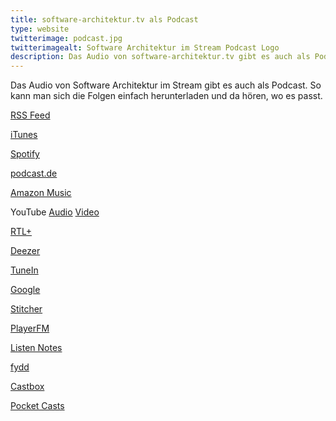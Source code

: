 ```yaml
---
title: software-architektur.tv als Podcast
type: website
twitterimage: podcast.jpg
twitterimagealt: Software Architektur im Stream Podcast Logo
description: Das Audio von software-architektur.tv gibt es auch als Podcast - hier sind die Links.
---
```


Das Audio von Software Architektur im Stream gibt es auch als
Podcast. So kann man sich die Folgen einfach herunterladen und da
hören, wo es passt.

[RSS Feed](https://1evriw.podcaster.de/software-architektur-im-stream.rss)

[iTunes](https://podcasts.apple.com/us/podcast/softwarearchitektur-im-stream/id1538545458)

[Spotify](https://open.spotify.com/show/7ySg1eZoWYBshd6QpGaW8B)

[podcast.de](https://www.podcast.de/podcast/882369/)

[Amazon Music](https://music.amazon.de/podcasts/181ab408-55c2-4bc1-84dc-45a28ccffe05/SoftwareArchitektur-im-Stream)

YouTube
[Audio](https://www.youtube.com/playlist?list=PLeXlULyOtEneSL05ekgpJMS257ZQ51K9A)
[Video](https://www.youtube.com/playlist?list=PLeXlULyOtEnfkxd4yLoPT7ckxxPmNncN0)

[RTL+](https://plus.rtl.de/podcast/software-architektur-im-stream-1g0mjs7bhi524)

[Deezer](https://www.deezer.com/de/show/1925562)

[TuneIn](https://tunein.com/podcasts/Technology-Podcasts/SoftwareArchitektur-im-Stream-p1380036/)

[Google](https://podcasts.google.com/feed/aHR0cHM6Ly8xZXZyaXcucG9kY2FzdGVyLmRlL3NvZnR3YXJlLWFyY2hpdGVrdHVyLWltLXN0cmVhbS5yc3M)

[Stitcher](https://www.stitcher.com/podcast/softwarearchitektur-im-stream)

[PlayerFM](https://de.player.fm/series/softwarearchitektur-im-stream)

[Listen Notes](https://www.listennotes.com/de/podcasts/softwarearchitektur-im-stream-eberhard-wolff-bjXoK4EwMI8/)

[fydd](https://fyyd.de/podcast/softwarearchitektur-im-stream/)

[Castbox](https://castbox.fm/channel/id3486389?country=de)

[Pocket Casts](https://pca.st/aqy9rqwd)
